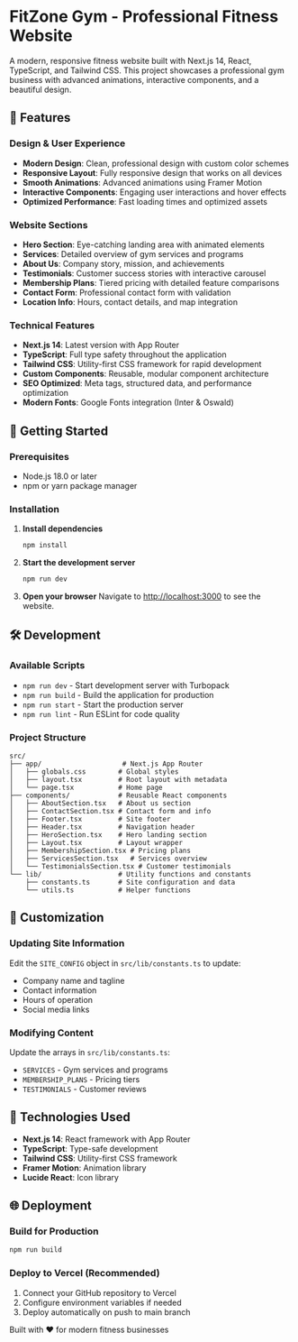 # FitZone Gym - Professional Fitness Website

A modern, responsive fitness website built with Next.js 14, React, TypeScript, and Tailwind CSS. This project showcases a professional gym business with advanced animations, interactive components, and a beautiful design.

## 🌟 Features

### Design & User Experience
- **Modern Design**: Clean, professional design with custom color schemes
- **Responsive Layout**: Fully responsive design that works on all devices
- **Smooth Animations**: Advanced animations using Framer Motion
- **Interactive Components**: Engaging user interactions and hover effects
- **Optimized Performance**: Fast loading times and optimized assets

### Website Sections
- **Hero Section**: Eye-catching landing area with animated elements
- **Services**: Detailed overview of gym services and programs
- **About Us**: Company story, mission, and achievements
- **Testimonials**: Customer success stories with interactive carousel
- **Membership Plans**: Tiered pricing with detailed feature comparisons
- **Contact Form**: Professional contact form with validation
- **Location Info**: Hours, contact details, and map integration

### Technical Features
- **Next.js 14**: Latest version with App Router
- **TypeScript**: Full type safety throughout the application
- **Tailwind CSS**: Utility-first CSS framework for rapid development
- **Custom Components**: Reusable, modular component architecture
- **SEO Optimized**: Meta tags, structured data, and performance optimization
- **Modern Fonts**: Google Fonts integration (Inter & Oswald)

## 🚀 Getting Started

### Prerequisites
- Node.js 18.0 or later
- npm or yarn package manager

### Installation

1. **Install dependencies**
   ```bash
   npm install
   ```

2. **Start the development server**
   ```bash
   npm run dev
   ```

3. **Open your browser**
   Navigate to [http://localhost:3000](http://localhost:3000) to see the website.

## 🛠️ Development

### Available Scripts

- `npm run dev` - Start development server with Turbopack
- `npm run build` - Build the application for production
- `npm run start` - Start the production server
- `npm run lint` - Run ESLint for code quality

### Project Structure

```
src/
├── app/                    # Next.js App Router
│   ├── globals.css        # Global styles
│   ├── layout.tsx         # Root layout with metadata
│   └── page.tsx           # Home page
├── components/            # Reusable React components
│   ├── AboutSection.tsx   # About us section
│   ├── ContactSection.tsx # Contact form and info
│   ├── Footer.tsx         # Site footer
│   ├── Header.tsx         # Navigation header
│   ├── HeroSection.tsx    # Hero landing section
│   ├── Layout.tsx         # Layout wrapper
│   ├── MembershipSection.tsx # Pricing plans
│   ├── ServicesSection.tsx   # Services overview
│   └── TestimonialsSection.tsx # Customer testimonials
└── lib/                   # Utility functions and constants
    ├── constants.ts       # Site configuration and data
    └── utils.ts           # Helper functions
```

## 🎨 Customization

### Updating Site Information
Edit the `SITE_CONFIG` object in `src/lib/constants.ts` to update:
- Company name and tagline
- Contact information
- Hours of operation
- Social media links

### Modifying Content
Update the arrays in `src/lib/constants.ts`:
- `SERVICES` - Gym services and programs
- `MEMBERSHIP_PLANS` - Pricing tiers
- `TESTIMONIALS` - Customer reviews

## 📱 Technologies Used

- **Next.js 14**: React framework with App Router
- **TypeScript**: Type-safe development
- **Tailwind CSS**: Utility-first CSS framework
- **Framer Motion**: Animation library
- **Lucide React**: Icon library

## 🌐 Deployment

### Build for Production
```bash
npm run build
```

### Deploy to Vercel (Recommended)
1. Connect your GitHub repository to Vercel
2. Configure environment variables if needed
3. Deploy automatically on push to main branch

Built with ❤️ for modern fitness businesses
